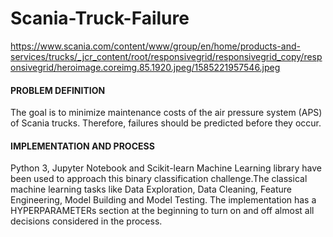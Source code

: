 # Scania-Truck-Failure

https://www.scania.com/content/www/group/en/home/products-and-services/trucks/_jcr_content/root/responsivegrid/responsivegrid_copy/responsivegrid/heroimage.coreimg.85.1920.jpeg/1585221957546.jpeg
#### PROBLEM DEFINITION
The goal is to minimize maintenance costs of the air pressure system (APS) of Scania trucks. Therefore, failures should be predicted before they occur. 

#### IMPLEMENTATION AND PROCESS
Python 3, Jupyter Notebook and Scikit-learn Machine Learning  library have    been used to approach this binary classification challenge.The classical machine learning tasks like Data Exploration, Data Cleaning, Feature Engineering, Model Building and Model Testing.
The implementation has a HYPERPARAMETERs section at the beginning to turn on and off almost all decisions considered in the process.
